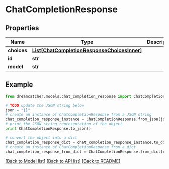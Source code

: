 # ChatCompletionResponse


## Properties
Name | Type | Description | Notes
------------ | ------------- | ------------- | -------------
**choices** | [**List[ChatCompletionResponseChoicesInner]**](ChatCompletionResponseChoicesInner.md) |  | [optional] 
**id** | **str** |  | [optional] 
**model** | **str** |  | [optional] 

## Example

```python
from dreamcatcher.models.chat_completion_response import ChatCompletionResponse

# TODO update the JSON string below
json = "{}"
# create an instance of ChatCompletionResponse from a JSON string
chat_completion_response_instance = ChatCompletionResponse.from_json(json)
# print the JSON string representation of the object
print ChatCompletionResponse.to_json()

# convert the object into a dict
chat_completion_response_dict = chat_completion_response_instance.to_dict()
# create an instance of ChatCompletionResponse from a dict
chat_completion_response_from_dict = ChatCompletionResponse.from_dict(chat_completion_response_dict)
```
[[Back to Model list]](../README.md#documentation-for-models) [[Back to API list]](../README.md#documentation-for-api-endpoints) [[Back to README]](../README.md)


